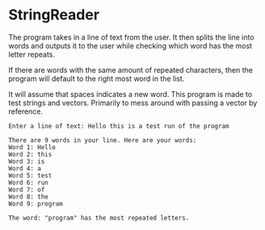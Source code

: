 # StringReader
The program takes in a line of text from the user. It then splits the line into words and outputs it to the user while checking which word has the most letter repeats.

If there are words with the same amount of repeated characters, then the program will default to the right most word in the list.

It will assume that spaces indicates a new word. This program is made to test strings and vectors. Primarily to mess around with passing a vector by reference.

```
Enter a line of text: Hello this is a test run of the program

There are 9 words in your line. Here are your words:
Word 1: Hello
Word 2: this
Word 3: is
Word 4: a
Word 5: test
Word 6: run
Word 7: of
Word 8: the
Word 9: program

The word: "program" has the most repeated letters.
```